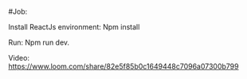#Job:


Install ReactJs environment: Npm install 

Run: Npm run dev.

Video: https://www.loom.com/share/82e5f85b0c1649448c7096a07300b799
